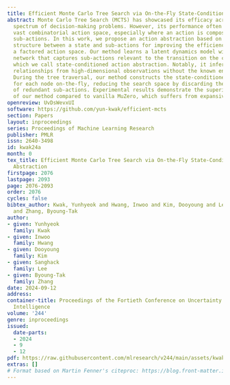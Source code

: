 ```yaml
---
title: Efficient Monte Carlo Tree Search via On-the-Fly State-Conditioned Action Abstraction
abstract: Monte Carlo Tree Search (MCTS) has showcased its efficacy across a broad
  spectrum of decision-making problems. However, its performance often degrades under
  vast combinatorial action space, especially where an action is composed of multiple
  sub-actions. In this work, we propose an action abstraction based on the compositional
  structure between a state and sub-actions for improving the efficiency of MCTS under
  a factored action space. Our method learns a latent dynamics model with an auxiliary
  network that captures sub-actions relevant to the transition on the current state,
  which we call state-conditioned action abstraction. Notably, it infers such compositional
  relationships from high-dimensional observations without the known environment model.
  During the tree traversal, our method constructs the state-conditioned action abstraction
  for each node on-the-fly, reducing the search space by discarding the exploration
  of redundant sub-actions. Experimental results demonstrate the superior sample efficiency
  of our method compared to vanilla MuZero, which suffers from expansive action space.
openreview: UvDsWevxUI
software: https://github.com/yun-kwak/efficient-mcts
section: Papers
layout: inproceedings
series: Proceedings of Machine Learning Research
publisher: PMLR
issn: 2640-3498
id: kwak24a
month: 0
tex_title: Efficient Monte Carlo Tree Search via On-the-Fly State-Conditioned Action
  Abstraction
firstpage: 2076
lastpage: 2093
page: 2076-2093
order: 2076
cycles: false
bibtex_author: Kwak, Yunhyeok and Hwang, Inwoo and Kim, Dooyoung and Lee, Sanghack
  and Zhang, Byoung-Tak
author:
- given: Yunhyeok
  family: Kwak
- given: Inwoo
  family: Hwang
- given: Dooyoung
  family: Kim
- given: Sanghack
  family: Lee
- given: Byoung-Tak
  family: Zhang
date: 2024-09-12
address:
container-title: Proceedings of the Fortieth Conference on Uncertainty in Artificial
  Intelligence
volume: '244'
genre: inproceedings
issued:
  date-parts:
  - 2024
  - 9
  - 12
pdf: https://raw.githubusercontent.com/mlresearch/v244/main/assets/kwak24a/kwak24a.pdf
extras: []
# Format based on Martin Fenner's citeproc: https://blog.front-matter.io/posts/citeproc-yaml-for-bibliographies/
---
```

